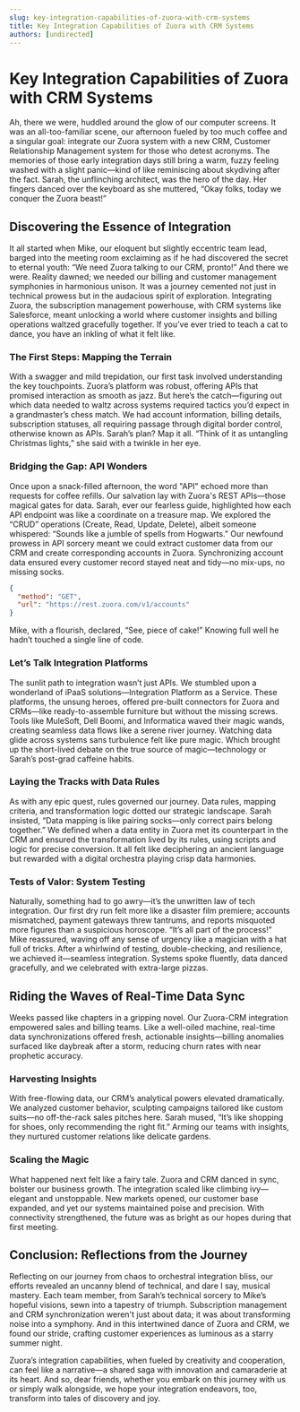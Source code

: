 ```yaml
---
slug: key-integration-capabilities-of-zuora-with-crm-systems
title: Key Integration Capabilities of Zuora with CRM Systems
authors: [undirected]
---
```



# Key Integration Capabilities of Zuora with CRM Systems

Ah, there we were, huddled around the glow of our computer screens. It was an all-too-familiar scene, our afternoon fueled by too much coffee and a singular goal: integrate our Zuora system with a new CRM, Customer Relationship Management system for those who detest acronyms. The memories of those early integration days still bring a warm, fuzzy feeling washed with a slight panic—kind of like reminiscing about skydiving after the fact. Sarah, the unflinching architect, was the hero of the day. Her fingers danced over the keyboard as she muttered, “Okay folks, today we conquer the Zuora beast!”

## Discovering the Essence of Integration

It all started when Mike, our eloquent but slightly eccentric team lead, barged into the meeting room exclaiming as if he had discovered the secret to eternal youth: “We need Zuora talking to our CRM, pronto!” And there we were. Reality dawned; we needed our billing and customer management symphonies in harmonious unison. It was a journey cemented not just in technical prowess but in the audacious spirit of exploration. Integrating Zuora, the subscription management powerhouse, with CRM systems like Salesforce, meant unlocking a world where customer insights and billing operations waltzed gracefully together. If you’ve ever tried to teach a cat to dance, you have an inkling of what it felt like.

### The First Steps: Mapping the Terrain

With a swagger and mild trepidation, our first task involved understanding the key touchpoints. Zuora’s platform was robust, offering APIs that promised interaction as smooth as jazz. But here’s the catch—figuring out which data needed to waltz across systems required tactics you’d expect in a grandmaster’s chess match. We had account information, billing details, subscription statuses, all requiring passage through digital border control, otherwise known as APIs. Sarah’s plan? Map it all. “Think of it as untangling Christmas lights,” she said with a twinkle in her eye.

### Bridging the Gap: API Wonders

Once upon a snack-filled afternoon, the word "API" echoed more than requests for coffee refills. Our salvation lay with Zuora's REST APIs—those magical gates for data. Sarah, ever our fearless guide, highlighted how each API endpoint was like a coordinate on a treasure map. We explored the “CRUD” operations (Create, Read, Update, Delete), albeit someone whispered: “Sounds like a jumble of spells from Hogwarts.” Our newfound prowess in API sorcery meant we could extract customer data from our CRM and create corresponding accounts in Zuora. Synchronizing account data ensured every customer record stayed neat and tidy—no mix-ups, no missing socks. 

```json
{
  "method": "GET",
  "url": "https://rest.zuora.com/v1/accounts"
}
```

Mike, with a flourish, declared, “See, piece of cake!” Knowing full well he hadn’t touched a single line of code.

### Let’s Talk Integration Platforms

The sunlit path to integration wasn’t just APIs. We stumbled upon a wonderland of iPaaS solutions—Integration Platform as a Service. These platforms, the unsung heroes, offered pre-built connectors for Zuora and CRMs—like ready-to-assemble furniture but without the missing screws. Tools like MuleSoft, Dell Boomi, and Informatica waved their magic wands, creating seamless data flows like a serene river journey. Watching data glide across systems sans turbulence felt like pure magic. Which brought up the short-lived debate on the true source of magic—technology or Sarah’s post-grad caffeine habits. 

### Laying the Tracks with Data Rules

As with any epic quest, rules governed our journey. Data rules, mapping criteria, and transformation logic dotted our strategic landscape. Sarah insisted, “Data mapping is like pairing socks—only correct pairs belong together.” We defined when a data entity in Zuora met its counterpart in the CRM and ensured the transformation lived by its rules, using scripts and logic for precise conversion. It all felt like deciphering an ancient language but rewarded with a digital orchestra playing crisp data harmonies. 

### Tests of Valor: System Testing

Naturally, something had to go awry—it’s the unwritten law of tech integration. Our first dry run felt more like a disaster film premiere; accounts mismatched, payment gateways threw tantrums, and reports misquoted more figures than a suspicious horoscope. “It’s all part of the process!” Mike reassured, waving off any sense of urgency like a magician with a hat full of tricks. After a whirlwind of testing, double-checking, and resilience, we achieved it—seamless integration. Systems spoke fluently, data danced gracefully, and we celebrated with extra-large pizzas. 

## Riding the Waves of Real-Time Data Sync

Weeks passed like chapters in a gripping novel. Our Zuora-CRM integration empowered sales and billing teams. Like a well-oiled machine, real-time data synchronizations offered fresh, actionable insights—billing anomalies surfaced like daybreak after a storm, reducing churn rates with near prophetic accuracy.

### Harvesting Insights

With free-flowing data, our CRM’s analytical powers elevated dramatically. We analyzed customer behavior, sculpting campaigns tailored like custom suits—no off-the-rack sales pitches here. Sarah mused, “It’s like shopping for shoes, only recommending the right fit.” Arming our teams with insights, they nurtured customer relations like delicate gardens.

### Scaling the Magic

What happened next felt like a fairy tale. Zuora and CRM danced in sync, bolster our business growth. The integration scaled like climbing ivy—elegant and unstoppable. New markets opened, our customer base expanded, and yet our systems maintained poise and precision. With connectivity strengthened, the future was as bright as our hopes during that first meeting. 

## Conclusion: Reflections from the Journey

Reflecting on our journey from chaos to orchestral integration bliss, our efforts revealed an uncanny blend of technical, and dare I say, musical mastery. Each team member, from Sarah’s technical sorcery to Mike’s hopeful visions, sewn into a tapestry of triumph. Subscription management and CRM synchronization weren't just about data; it was about transforming noise into a symphony. And in this intertwined dance of Zuora and CRM, we found our stride, crafting customer experiences as luminous as a starry summer night.

Zuora’s integration capabilities, when fueled by creativity and cooperation, can feel like a narrative—a shared saga with innovation and camaraderie at its heart. And so, dear friends, whether you embark on this journey with us or simply walk alongside, we hope your integration endeavors, too, transform into tales of discovery and joy.